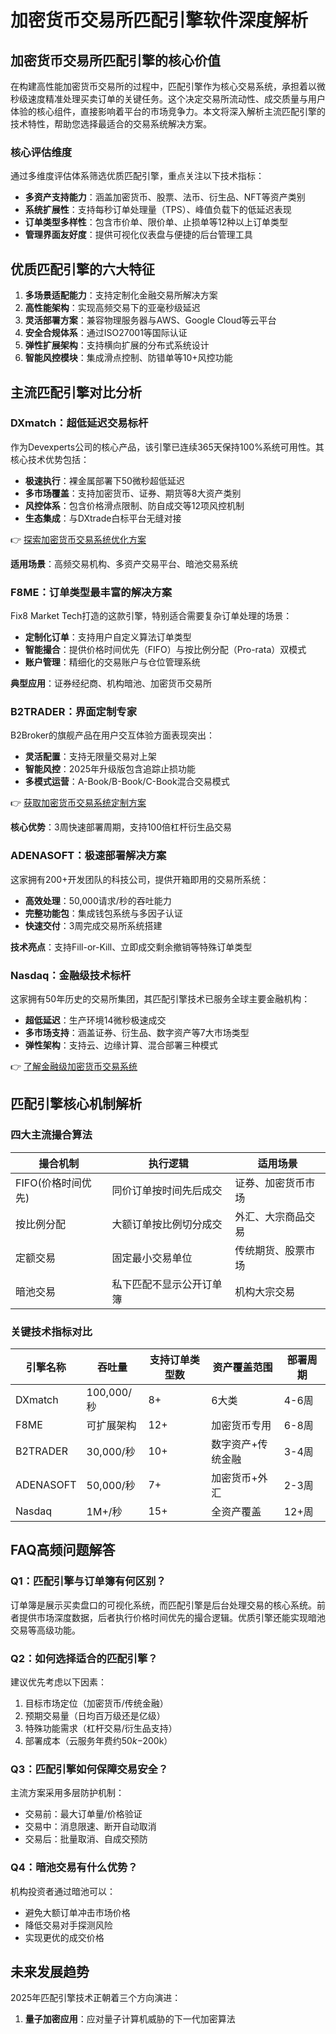 # 加密货币交易所匹配引擎软件深度解析

## 加密货币交易所匹配引擎的核心价值
在构建高性能加密货币交易所的过程中，匹配引擎作为核心交易系统，承担着以微秒级速度精准处理买卖订单的关键任务。这个决定交易所流动性、成交质量与用户体验的核心组件，直接影响着平台的市场竞争力。本文将深入解析主流匹配引擎的技术特性，帮助您选择最适合的交易系统解决方案。

### 核心评估维度
通过多维度评估体系筛选优质匹配引擎，重点关注以下技术指标：
- **多资产支持能力**：涵盖加密货币、股票、法币、衍生品、NFT等资产类别
- **系统扩展性**：支持每秒订单处理量（TPS）、峰值负载下的低延迟表现
- **订单类型多样性**：包含市价单、限价单、止损单等12种以上订单类型
- **管理界面友好度**：提供可视化仪表盘与便捷的后台管理工具

## 优质匹配引擎的六大特征
1. **多场景适配能力**：支持定制化金融交易所解决方案
2. **高性能架构**：实现高频交易下的亚毫秒级延迟
3. **灵活部署方案**：兼容物理服务器与AWS、Google Cloud等云平台
4. **安全合规体系**：通过ISO27001等国际认证
5. **弹性扩展架构**：支持横向扩展的分布式系统设计
6. **智能风控模块**：集成滑点控制、防错单等10+风控功能

## 主流匹配引擎对比分析

### DXmatch：超低延迟交易标杆
作为Devexperts公司的核心产品，该引擎已连续365天保持100%系统可用性。其核心技术优势包括：
- **极速执行**：裸金属部署下50微秒超低延迟
- **多市场覆盖**：支持加密货币、证券、期货等8大资产类别
- **风控体系**：包含价格滑点限制、防自成交等12项风控机制
- **生态集成**：与DXtrade白标平台无缝对接

👉 [探索加密货币交易系统优化方案](https://bit.ly/okx_welcome)

**适用场景**：高频交易机构、多资产交易平台、暗池交易系统

### F8ME：订单类型最丰富的解决方案
Fix8 Market Tech打造的这款引擎，特别适合需要复杂订单处理的场景：
- **定制化订单**：支持用户自定义算法订单类型
- **智能撮合**：提供价格时间优先（FIFO）与按比例分配（Pro-rata）双模式
- **账户管理**：精细化的交易账户与仓位管理系统

**典型应用**：证券经纪商、机构暗池、加密货币交易所

### B2TRADER：界面定制专家
B2Broker的旗舰产品在用户交互体验方面表现突出：
- **灵活配置**：支持无限量交易对上架
- **智能风控**：2025年升级版包含追踪止损功能
- **多模式运营**：A-Book/B-Book/C-Book混合交易模式

👉 [获取加密货币交易系统定制方案](https://bit.ly/okx_welcome)

**核心优势**：3周快速部署周期，支持100倍杠杆衍生品交易

### ADENASOFT：极速部署解决方案
这家拥有200+开发团队的科技公司，提供开箱即用的交易所系统：
- **高效处理**：50,000请求/秒的吞吐能力
- **完整功能包**：集成钱包系统与多因子认证
- **快速交付**：3周完成交易所系统搭建

**技术亮点**：支持Fill-or-Kill、立即成交剩余撤销等特殊订单类型

### Nasdaq：金融级技术标杆
这家拥有50年历史的交易所集团，其匹配引擎技术已服务全球主要金融机构：
- **超低延迟**：生产环境14微秒极速成交
- **多市场支持**：涵盖证券、衍生品、数字资产等7大市场类型
- **弹性架构**：支持云、边缘计算、混合部署三种模式

👉 [了解金融级加密货币交易系统](https://bit.ly/okx_welcome)

## 匹配引擎核心机制解析

### 四大主流撮合算法
| 撮合机制        | 执行逻辑                     | 适用场景              |
|-----------------|------------------------------|-----------------------|
| FIFO(价格时间优先) | 同价订单按时间先后成交       | 证券、加密货币市场    |
| 按比例分配       | 大额订单按比例切分成交       | 外汇、大宗商品交易    |
| 定额交易         | 固定最小交易单位             | 传统期货、股票市场    |
| 暗池交易         | 私下匹配不显示公开订单簿     | 机构大宗交易          |

### 关键技术指标对比
| 引擎名称       | 吞吐量       | 支持订单类型数 | 资产覆盖范围         | 部署周期  |
|----------------|--------------|----------------|----------------------|-----------|
| DXmatch        | 100,000/秒   | 8+             | 6大类                | 4-6周     |
| F8ME           | 可扩展架构   | 12+            | 加密货币专用         | 6-8周     |
| B2TRADER       | 30,000/秒    | 10+            | 数字资产+传统金融    | 3-4周     |
| ADENASOFT      | 50,000/秒    | 7+             | 加密货币+外汇        | 2-3周     |
| Nasdaq         | 1M+/秒       | 15+            | 全资产覆盖           | 12+周     |

## FAQ高频问题解答

### Q1：匹配引擎与订单簿有何区别？
订单簿是展示买卖盘口的可视化系统，而匹配引擎是后台处理交易的核心系统。前者提供市场深度数据，后者执行价格时间优先的撮合逻辑。优质引擎还能实现暗池交易等高级功能。

### Q2：如何选择适合的匹配引擎？
建议优先考虑以下因素：
1. 目标市场定位（加密货币/传统金融）
2. 预期交易量（日均百万级还是亿级）
3. 特殊功能需求（杠杆交易/衍生品支持）
4. 部署成本（云服务年费约$50k-$200k）

### Q3：匹配引擎如何保障交易安全？
主流方案采用多层防护机制：
- 交易前：最大订单量/价格验证
- 交易中：消息限速、断开自动取消
- 交易后：批量取消、自成交预防

### Q4：暗池交易有什么优势？
机构投资者通过暗池可以：
- 避免大额订单冲击市场价格
- 降低交易对手探测风险
- 实现更优的成交价格

## 未来发展趋势
2025年匹配引擎技术正朝着三个方向演进：
1. **量子加密应用**：应对量子计算机威胁的下一代加密算法